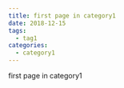 ```yaml
---
title: first page in category1
date: 2018-12-15
tags:
  - tag1
categories:
  - category1
---
```


first page in category1
